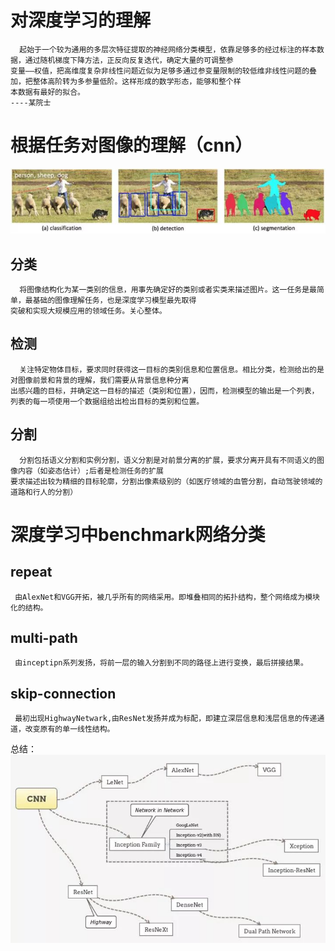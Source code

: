 # 对深度学习的理解

      起始于一个较为通用的多层次特征提取的神经网络分类模型，依靠足够多的经过标注的样本数据，通过随机梯度下降方法，正反向反复迭代，确定大量的可调整参
    变量——权值，把高维度复杂非线性问题近似为足够多通过参变量限制的较低维非线性问题的叠加，把整体高阶转为多参量低阶。这样形成的数学形态，能够和整个样
    本数据有最好的拟合。                                                                                                ----某院士
# 根据任务对图像的理解（cnn）
![pic](pic/image_dl.jpg)
## 分类

      将图像结构化为某一类别的信息，用事先确定好的类别或者实类来描述图片。这一任务是最简单，最基础的图像理解任务，也是深度学习模型最先取得
    突破和实现大规模应用的领域任务。关心整体。
## 检测
 
      关注特定物体目标，要求同时获得这一目标的类别信息和位置信息。相比分类，检测给出的是对图像前景和背景的理解，我们需要从背景信息种分离
    出感兴趣的目标，并确定这一目标的描述（类别和位置），因而，检测模型的输出是一个列表，列表的每一项使用一个数据组给出检出目标的类别和位置。
## 分割

      分割包括语义分割和实例分割，语义分割是对前景分离的扩展，要求分离开具有不同语义的图像内容（如姿态估计）;后者是检测任务的扩展
    要求描述出较为精细的目标轮廓，分割出像素级别的（如医疗领域的血管分割，自动驾驶领域的道路和行人的分割）

# 深度学习中benchmark网络分类
## repeat
  
     由AlexNet和VGG开拓，被几乎所有的网络采用。即堆叠相同的拓扑结构，整个网络成为模块化的结构。
## multi-path

     由inceptipn系列发扬，将前一层的输入分割到不同的路径上进行变换，最后拼接结果。
## skip-connection
  
     最初出现HighwayNetwark,由ResNet发扬并成为标配，即建立深层信息和浅层信息的传递通道，改变原有的单一线性结构。

总结：     
![show](pic/net.jpg)